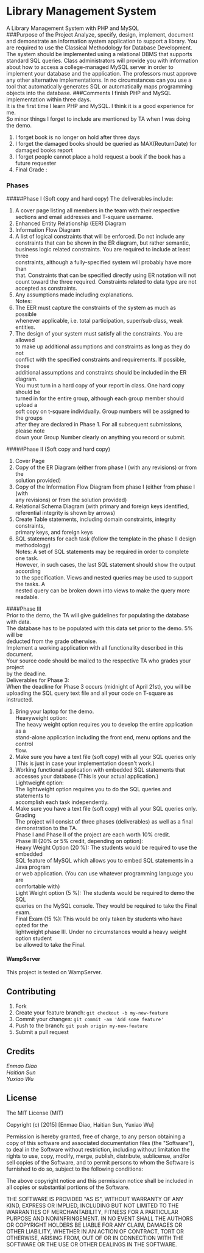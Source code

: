 # Library Management System

A Library Management System with PHP and MySQL  
###Purpose of the Project
Analyze, specify, design, implement, document and demonstrate an information
system application to support a library. You are required to use the Classical
Methodology for Database Development. The system should be implemented
using a relational DBMS that supports standard SQL queries. Class administrators
will provide you with information about how to access a college-managed MySQL
server in order to implement your database and the application. The professors
must approve any other alternative implementations. In no circumstances can you
use a tool that automatically generates SQL or automatically maps programming
objects into the database. 
###Comments
I finish PHP and MySQL implementation within three days.  
It is the first time I learn PHP and MySQL. I think it is a good experience for me.  
So minor things I forget to include are mentioned by TA when I was doing the demo.
1. I forget book is no longer on hold after three days
2. I forget the damaged books should be queried as MAX(ReuturnDate) for damaged books report
3. I forget people cannot place a hold request a book if the book has a future requester
4. Final Grade :

### Phases 
#####Phase I (Soft copy and hard copy)
The deliverables include:
1. A cover page listing all members in the team with their respective sections
and email addresses and T-square username.
2. Enhanced Entity Relationship (EER) Diagram
3. Information Flow Diagram
4. A list of logical constraints that will be enforced. Do not include any  
constraints that can be shown in the ER diagram, but rather semantic,  
business logic related constraints. You are required to include at least three  
constraints, although a fully-specified system will probably have more than  
that. Constraints that can be specified directly using ER notation will not  
count toward the three required. Constraints related to data type are not  
accepted as constraints.  
5. Any assumptions made including explanations.    
Notes:
1. The EER must capture the constraints of the system as much as possible  
whenever applicable, i.e. total participation, super/sub class, weak entities.  
2. The design of your system must satisfy all the constraints. You are allowed  
to make up additional assumptions and constraints as long as they do not  
conflict with the specified constraints and requirements. If possible, those  
additional assumptions and constraints should be included in the ER  
diagram.  
You must turn in a hard copy of your report in class. One hard copy should be  
turned in for the entire group, although each group member should upload a  
soft copy on t-square individually. Group numbers will be assigned to the groups  
after they are declared in Phase 1. For all subsequent submissions, please note  
down your Group Number clearly on anything you record or submit.  

#####Phase II (Soft copy and hard copy)
1. Cover Page  
2. Copy of the ER Diagram (either from phase I (with any revisions) or from the  
solution provided)  
3. Copy of the Information Flow Diagram from phase I (either from phase I (with  
any revisions) or from the solution provided)  
4. Relational Schema Diagram (with primary and foreign keys identified,  
referential integrity is shown by arrows)  
5. Create Table statements, including domain constraints, integrity constraints,  
primary keys, and foreign keys  
6. SQL statements for each task (follow the template in the phase II design  
methodology)  
Notes: A set of SQL statements may be required in order to complete one task.  
However, in such cases, the last SQL statement should show the output according  
to the specification. Views and nested queries may be used to support the tasks. A  
nested query can be broken down into views to make the query more readable. 

####Phase III  
Prior to the demo, the TA will give guidelines for populating the database with data.  
The database has to be populated with this data set prior to the demo. 5% will be  
deducted from the grade otherwise.  
Implement a working application with all functionality described in this document.  
Your source code should be mailed to the respective TA who grades your project  
by the deadline.  
Deliverables for Phase 3:  
When the deadline for Phase 3 occurs (midnight of April 21st), you will be  
uploading the SQL query text file and all your code on T-square as instructed.  
1. Bring your laptop for the demo.  
Heavyweight option:  
The heavy weight option requires you to develop the entire application as a  
stand-alone application including the front end, menu options and the control  
flow.  
2. Make sure you have a text file (soft copy) with all your SQL queries only  
(This is just in case your implementation doesn't work.)  
3. Working functional application with embedded SQL statements that  
accesses your database (This is your actual application.)  
Lightweight option:  
The lightweight option requires you to do the SQL queries and statements to  
accomplish each task independently.  
2. Make sure you have a text file (soft copy) with all your SQL queries only.  
Grading  
The project will consist of three phases (deliverables) as well as a final  
demonstration to the TA.  
Phase I and Phase II of the project are each worth 10% credit.  
Phase III (20% or 5% credit, depending on option):  
Heavy Weight Option (20 %): The students would be required to use the embedded  
SQL feature of MySQL which allows you to embed SQL statements in a Java program  
or web application. (You can use whatever programming language you are  
comfortable with)  
Light Weight option (5 %): The students would be required to demo the SQL  
queries on the MySQL console. They would be required to take the Final exam.  
Final Exam (15 %): This would be only taken by students who have opted for the  
lightweight phase III. Under no circumstances would a heavy weight option student  
be allowed to take the Final.  

#### WampServer
This project is tested on WampServer.

## Contributing

1. Fork
2. Create your feature branch: `git checkout -b my-new-feature`
3. Commit your changes: `git commit -am 'Add some feature'`
4. Push to the branch: `git push origin my-new-feature`
5. Submit a pull request

## Credits

*Enmao Diao  
Haitian Sun  
Yuxiao Wu*

## License

The MIT License (MIT)

Copyright (c) [2015] [Enmao Diao, Haitian Sun, Yuxiao Wu]

Permission is hereby granted, free of charge, to any person obtaining a copy
of this software and associated documentation files (the "Software"), to deal
in the Software without restriction, including without limitation the rights
to use, copy, modify, merge, publish, distribute, sublicense, and/or sell
copies of the Software, and to permit persons to whom the Software is
furnished to do so, subject to the following conditions:

The above copyright notice and this permission notice shall be included in
all copies or substantial portions of the Software.

THE SOFTWARE IS PROVIDED "AS IS", WITHOUT WARRANTY OF ANY KIND, EXPRESS OR
IMPLIED, INCLUDING BUT NOT LIMITED TO THE WARRANTIES OF MERCHANTABILITY,
FITNESS FOR A PARTICULAR PURPOSE AND NONINFRINGEMENT. IN NO EVENT SHALL THE
AUTHORS OR COPYRIGHT HOLDERS BE LIABLE FOR ANY CLAIM, DAMAGES OR OTHER
LIABILITY, WHETHER IN AN ACTION OF CONTRACT, TORT OR OTHERWISE, ARISING FROM,
OUT OF OR IN CONNECTION WITH THE SOFTWARE OR THE USE OR OTHER DEALINGS IN
THE SOFTWARE.
